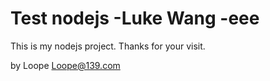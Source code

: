 Test nodejs -Luke Wang -eee
======

This is my nodejs project. Thanks for your visit.


by Loope
Loope@139.com
